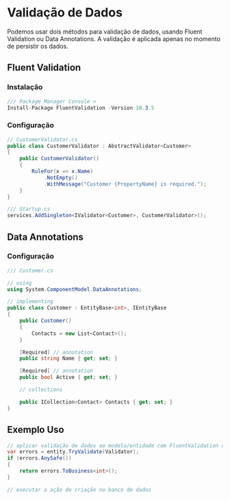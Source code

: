 # Validação de Dados
Podemos usar dois métodos para validação de dados, usando Fluent Validation ou Data Annotations.
A validação é aplicada apenas no momento de persistir os dados.

## Fluent Validation

### Instalação
```csharp
/// Package Manager Console >
Install-Package FluentValidation -Version 10.3.5
```
### Configuração

```csharp
// CustomerValidator.cs
public class CustomerValidator : AbstractValidator<Customer>
{
    public CustomerValidator()
    {
        RuleFor(x => x.Name)
            .NotEmpty()
            .WithMessage("Customer {PropertyName} is required.");
    }
}

/// Startup.cs
services.AddSingleton<IValidator<Customer>, CustomerValidator>();
```

## Data Annotations

### Configuração
```csharp
/// Customer.cs

// using
using System.ComponentModel.DataAnnotations;

// implementing
public class Customer : EntityBase<int>, IEntityBase
{
    public Customer()
    {
        Contacts = new List<Contact>();
    }

    [Required] // annotation
    public string Name { get; set; }

    [Required] // annotation
    public bool Active { get; set; }

    // collections

    public ICollection<Contact> Contacts { get; set; }
}

```

## Exemplo Uso

```csharp
// aplicar validação de dados ao modelo/entidade com FluentValidation ou DataAnnotation
var errors = entity.TryValidate(Validator);
if (errors.AnySafe())
{
    return errors.ToBusiness<int>();
}

// executar a ação de criação no banco de dados

```